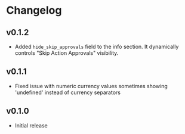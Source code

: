 # Changelog

## v0.1.2

- Added `hide_skip_approvals` field to the info section. It dynamically controls "Skip Action Approvals" visibility.

## v0.1.1

- Fixed issue with numeric currency values sometimes showing 'undefined' instead of currency separators

## v0.1.0

- Initial release
